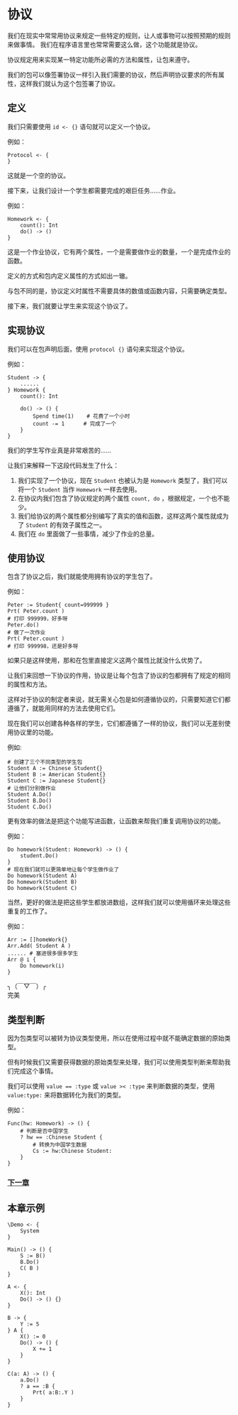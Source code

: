 # 协议
我们在现实中常常用协议来规定一些特定的规则，让人或事物可以按照预期的规则来做事情。
我们在程序语言里也常常需要这么做，这个功能就是协议。

协议规定用来实现某一特定功能所必需的方法和属性，让包来遵守。

我们的包可以像签署协议一样引入我们需要的协议，然后声明协议要求的所有属性，这样我们就认为这个包签署了协议。
## 定义
我们只需要使用 `id <- {}` 语句就可以定义一个协议。

例如：
```
Protocol <- {
}
```
这就是一个空的协议。

接下来，让我们设计一个学生都需要完成的艰巨任务……作业。

例如：
```
Homework <- {
    count(): Int
    do() -> ()
}
```
这是一个作业协议，它有两个属性，一个是需要做作业的数量，一个是完成作业的函数。

定义的方式和包内定义属性的方式如出一辙。

与包不同的是，协议定义时属性不需要具体的数值或函数内容，只需要确定类型。

接下来，我们就要让学生来实现这个协议了。
## 实现协议
我们可以在包声明后面，使用 `protocol {}` 语句来实现这个协议。

例如：
```
Student -> {
    ......
} Homework {
    count(): Int

    do() -> () {
        Spend time(1)    # 花费了一个小时
        count -= 1      # 完成了一个
    }
}
```
我们的学生写作业真是非常艰苦的……

让我们来解释一下这段代码发生了什么：
1. 我们实现了一个协议，现在 `Student` 也被认为是 `Homework` 类型了，我们可以将一个 `Student` 当作 `Homework` 一样去使用。
1. 在协议内我们包含了协议规定的两个属性 `count, do` ，根据规定，一个也不能少。
1. 我们给协议的两个属性都分别编写了真实的值和函数，这样这两个属性就成为了 `Student` 的有效子属性之一。
1. 我们在 `do` 里面做了一些事情，减少了作业的总量。

## 使用协议
包含了协议之后，我们就能使用拥有协议的学生包了。

例如：
```
Peter := Student{ count=999999 }
Prt( Peter.count )
# 打印 999999，好多呀
Peter.do()
# 做了一次作业
Prt( Peter.count )
# 打印 999998，还是好多呀
```
如果只是这样使用，那和在包里直接定义这两个属性比就没什么优势了。

让我们来回想一下协议的作用，协议是让每个包含了协议的包都拥有了规定的相同的属性和方法。

这样对于协议的制定者来说，就无需关心包是如何遵循协议的，只需要知道它们都遵循了，就能用同样的方法去使用它们。

现在我们可以创建各种各样的学生，它们都遵循了一样的协议，我们可以无差别使用协议里的功能。

例如:
```
# 创建了三个不同类型的学生包
Student A := Chinese Student{}
Student B := American Student{}
Student C := Japanese Student{}
# 让他们分别做作业
Student A.Do()
Student B.Do()
Student C.Do()
```
更有效率的做法是把这个功能写进函数，让函数来帮我们重复调用协议的功能。

例如：
```
Do homework(Student: Homework) -> () {
    student.Do()
}
# 现在我们就可以更简单地让每个学生做作业了
Do homework(Student A)
Do homework(Student B)
Do homework(Student C)
```
当然，更好的做法是把这些学生都放进数组，这样我们就可以使用循环来处理这些重复的工作了。

例如：
```
Arr := []homeWork{}
Arr.Add( Student A )
...... # 塞进很多很多学生
Arr @ i {
    Do homework(i)
}
```
╮（￣▽￣）╭  
完美

## 类型判断
因为包类型可以被转为协议类型使用，所以在使用过程中就不能确定数据的原始类型。

但有时候我们又需要获得数据的原始类型来处理，我们可以使用类型判断来帮助我们完成这个事情。

我们可以使用 `value == :type` 或 `value >< :type` 来判断数据的类型，使用 `value:type:` 来将数据转化为我们的类型。

例如：
```
Func(hw: Homework) -> () {
    # 判断是否中国学生
    ? hw == :Chinese Student {
        # 转换为中国学生数据
        Cs := hw:Chinese Student:
    }
}
```

### [下一章](enumeration-type.md)

## 本章示例
```
\Demo <- {
    System
}

Main() -> () {
    S := B()
    B.Do()
    C( B )
}

A <- {
    X(): Int
    Do() -> () {}
}

B -> {
    Y := 5
} A {
    X() := 0
    Do() -> () {
        X += 1
    }
}

C(a: A) -> () {
    a.Do()
    ? a == :B {
        Prt( a:B:.Y )
    }
}
```